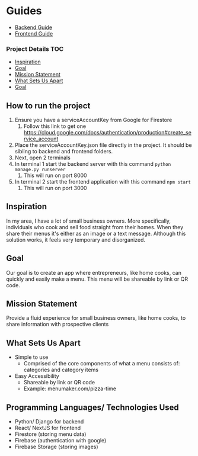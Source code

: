 # Guides 
- [Backend Guide](backend/README.md)
- [Frontend Guide](frontend/README.md)

### Project Details TOC
- [Inspiration](#inspiration)
- [Goal](#goal)
- [Mission Statement](#mission)
- [What Sets Us Apart](#unique)
- [Goal](#goal)

<a name="running"/>

## How to run the project
1. Ensure you have a serviceAccountKey from Google for Firestore
   1. Follow this link to get one https://cloud.google.com/docs/authentication/production#create_service_account
2. Place the serviceAccountKey.json file directly in the project. It should be sibling to backend and frontend folders.
3. Next, open 2 terminals
4. In terminal 1 start the backend server with this command ```python manage.py runserver```
   1. This will run on port 8000
5. In terminal 2 start the frontend application with this command ```npm start```
   1. This will run on port 3000

<a name="inspiration"/>

## Inspiration

In my area, I have a lot of small business owners. 
More specifically, individuals who cook and sell food straight from their homes. 
When they share their menus it's either as an image or a text message. 
Although this solution works, it feels very temporary and disorganized.

<a name="goal"/>

## Goal
Our goal is to create an app where entrepreneurs, 
like home cooks, can quickly and easily make a menu. 
This menu will be shareable by link or QR code. 

<a name="mission"/>

## Mission Statement 
Provide a fluid experience for small business owners, 
like home cooks, to share information with prospective clients

<a name="unique"/>

## What Sets Us Apart
- Simple to use
  - Comprised of the core components of what a menu consists of: categories and category items
- Easy Accessibility
  - Shareable by link or QR code
  - Example: menumaker.com/pizza-time

<a name="programming"/>

## Programming Languages/ Technologies Used
- Python/ Django for backend
- React/ NextJS for frontend
- Firestore (storing menu data)
- Firebase (authentication with google)
- Firebase Storage (storing images)
